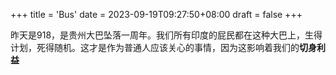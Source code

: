 +++
title = 'Bus'
date = 2023-09-19T09:27:50+08:00
draft = false
+++

昨天是918，是贵州大巴坠落一周年。我们所有印度的屁民都在这种大巴上，生得计划，死得随机。这才是作为普通人应该关心的事情，因为这影响着我们的**切身利益**
